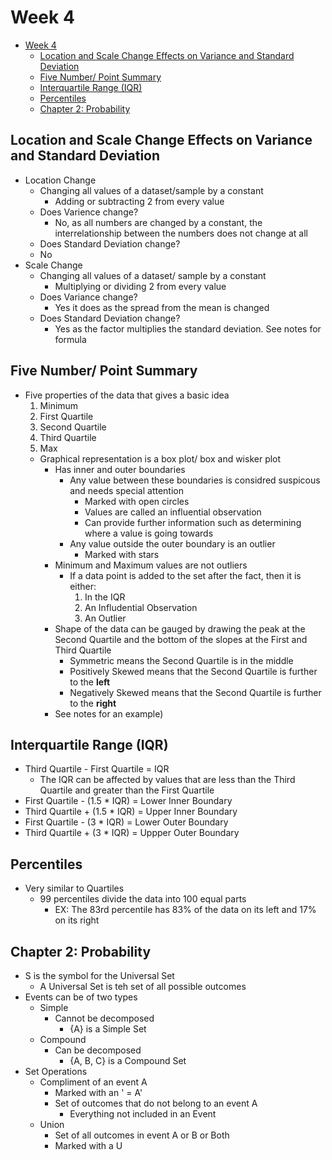 # Week 4

- [Week 4](#week-4)
  - [Location and Scale Change Effects on Variance and Standard Deviation](#location-and-scale-change-effects-on-variance-and-standard-deviation)
  - [Five Number/ Point Summary](#five-number-point-summary)
  - [Interquartile Range (IQR)](#interquartile-range-iqr)
  - [Percentiles](#percentiles)
  - [Chapter 2: Probability](#chapter-2-probability)

## Location and Scale Change Effects on Variance and Standard Deviation

- Location Change
  - Changing all values of a dataset/sample by a constant
    - Adding or subtracting 2 from every value
  - Does Varience change?
    - No, as all numbers are changed by a constant, the interrelationship between the numbers does not change at all
  - Does Standard Deviation change?
  - No
- Scale Change
  - Changing all values of a dataset/ sample by a constant
    - Multiplying or dividing 2 from every value
  - Does Variance change?
    - Yes it does as the spread from the mean is changed
  - Does Standard Deviation change?
    - Yes as the factor multiplies the standard deviation. See notes for formula

## Five Number/ Point Summary

- Five properties of the data that gives a basic idea
    1. Minimum
    2. First Quartile
    3. Second Quartile
    4. Third Quartile
    5. Max
  - Graphical representation is a box plot/ box and wisker plot
    - Has inner and outer boundaries
      - Any value between these boundaries is considred suspicous and needs special attention
        - Marked with open circles
        - Values are called an influential observation
        - Can provide further information such as determining where a value is going towards
      - Any value outside the outer boundary is an outlier
        - Marked with stars
    - Minimum and Maximum values are not outliers
      - If a data point is added to the set after the fact, then it is either:
        1. In the IQR
        2. An Infludential Observation
        3. An Outlier
    - Shape of the data can be gauged by drawing the peak at the Second Quartile and the bottom of the slopes at the First and Third Quartile
      - Symmetric means the Second Quartile is in the middle
      - Positively Skewed means that the Second Quartile is further to the **left**
      - Negatively Skewed means that the Second Quartile is further to the **right**
    - See notes for an example)

## Interquartile Range (IQR)

- Third Quartile - First Quartile = IQR
  - The IQR can be affected by values that are less than the Third Quartile and greater than the First Quartile
- First Quartile - (1.5 * IQR) = Lower Inner Boundary
- Third Quartile + (1.5 * IQR) = Upper Inner Boundary
- First Quartile - (3 * IQR) = Lower Outer Boundary
- Third Quartile + (3 * IQR) = Uppper Outer Boundary

## Percentiles

- Very similar to Quartiles
  - 99 percentiles divide the data into 100 equal parts
    - EX: The 83rd percentile has 83% of the data on its left and 17% on its right

## Chapter 2: Probability

- S is the symbol for the Universal Set
  - A Universal Set is teh set of all possible outcomes
- Events can be of two types
  - Simple
    - Cannot be decomposed
      - {A} is a Simple Set
  - Compound
    - Can be decomposed
      - {A, B, C} is a Compound Set
- Set Operations
  - Compliment of an event A
    - Marked with an ' = A'
    - Set of outcomes that do not belong to an event A
      - Everything not included in an Event
  - Union
    - Set of all outcomes in event A or B or Both
    - Marked with a U
